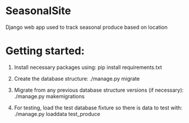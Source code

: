 # SeasonalSite
Django web app used to track seasonal produce based on location

# Getting started:
1. Install necessary packages using:
    pip install requirements.txt
    
2. Create the database structure:
    ./manage.py migrate
    
3. Migrate from any previous database structure versions (if necessary):
    ./manage.py makemigrations
    
4. For testing, load the test database fixture so there is data to test with:
    ./manage.py loaddata test_produce
